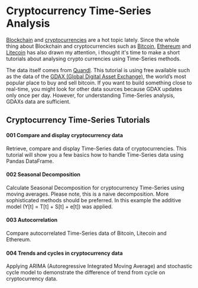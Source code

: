 # Cryptocurrency Time-Series Analysis

[Blockchain](https://en.wikipedia.org/wiki/Blockchain) and [cryptocurrencies](https://en.wikipedia.org/wiki/Cryptocurrency) are a hot topic lately. Since the whole thing about Blockchain and cryptocurrencies such as [Bitcoin](https://bitcoin.org/en/), [Ethereum](https://ethereum.org/) and [Litecoin](https://litecoin.org/) has also drawn my attention, i thought it's time to make a short tutorials about analysing crypto currencies using Time-Series methods.

The data itself comes from [Quandl](https://www.quandl.com/). This tutorial is using free available such as the data of the [GDAX (Global Digital Asset Exchange)](https://www.quandl.com/data/GDAX-GDAX-Global-Digital-Asset-Exchange), the world’s most popular place to buy and sell bitcoin. If you want to build something close to real-time, you might look for other data sources because GDAX updates only once per day. However, for understanding Time-Series analysis, GDAXs data are sufficient.<br>

## Cryptocurrency Time-Series Tutorials

#### 001 Compare and display cryptocurrency data
Retrieve, compare and display Time-Series data of cryptocurrencies. This tutorial will show you a few basics how to handle Time-Series data using Pandas DataFrame.

#### 002 Seasonal Decomposition
Calculate Seasonal Decomposition for cryptocurrency Time-Series using moving averages. Please note, this is a naive decomposition. More sophisticated methods should be preferred. In this example the additive model (Y[t] = T[t] + S[t] + e[t]) was applied.

#### 003 Autocorrelation
Compare autocorrelated Time-Series data of Bitcoin, Litecoin and Ethereum.

#### 004 Trends and cycles in cryptocurrency data
Applying ARIMA (Autoregressive Integrated Moving Average) and stochastic cycle model to demonstrate the difference of trend from cycle on cryptocurrency data. 
